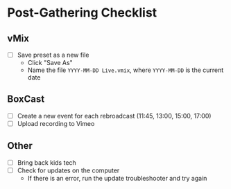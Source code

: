 # Post-Gathering Checklist

## vMix
- [ ] Save preset as a new file
	- Click "Save As"
	- Name the file `YYYY-MM-DD Live.vmix`, where `YYYY-MM-DD` is the current date

## BoxCast
- [ ] Create a new event for each rebroadcast (11:45, 13:00, 15:00, 17:00)
- [ ] Upload recording to Vimeo

## Other
- [ ] Bring back kids tech
- [ ] Check for updates on the computer
	- If there is an error, run the update troubleshooter and try again
